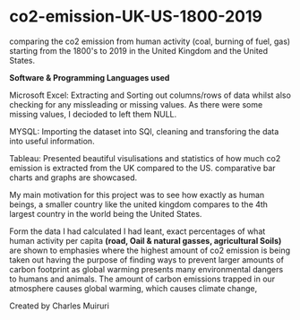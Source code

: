 # co2-emission-UK-US-1800-2019
comparing the co2 emission from human activity (coal, burning of fuel, gas) starting from the 1800's to 2019
in the United Kingdom and the United States.

**Software & Programming Languages used**

Microsoft Excel: Extracting and Sorting out columns/rows of data whilst also checking for any missleading or missing values. 
As there were some missing values, I decioded to left them NULL.

MYSQL: Importing the dataset into SQl, cleaning and transforing the data into useful information.

Tableau: Presented beautiful visulisations and statistics of how much co2 emission is extracted from the UK compared to the US. comparative bar charts and graphs are showcased. 


My main motivation for this project was to see how exactly as human beings, a smaller country like the united kingdom compares to the 4th largest country in the world being the United States. 

Form the data I had calculated I had leant, exact percentages of what human activity per capita **(road, Oail & natural gasses, agricultural Soils)** are shown to emphasies where the highest amount of co2 emission is being taken out having the purpose of finding ways to prevent larger amounts of carbon footprint as global warming presents many environmental dangers to humans and animals. The amount of carbon emissions trapped in our atmosphere causes global warming, which causes climate change,


Created by Charles Muiruri
